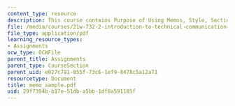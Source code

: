 ```yaml
---
content_type: resource
description: This course contains Purpose of Using Memos, Style, Sections.
file: /media/courses/21w-732-2-introduction-to-technical-communication-ethics-in-science-and-technology-fall-2006/29f7394bb17e51dba5bb1df8a591185f_memo_sample.pdf
file_type: application/pdf
learning_resource_types:
- Assignments
ocw_type: OCWFile
parent_title: Assignments
parent_type: CourseSection
parent_uid: e027c781-055f-73c6-1ef9-8478c5a12a71
resourcetype: Document
title: memo_sample.pdf
uid: 29f7394b-b17e-51db-a5bb-1df8a591185f
---
```

